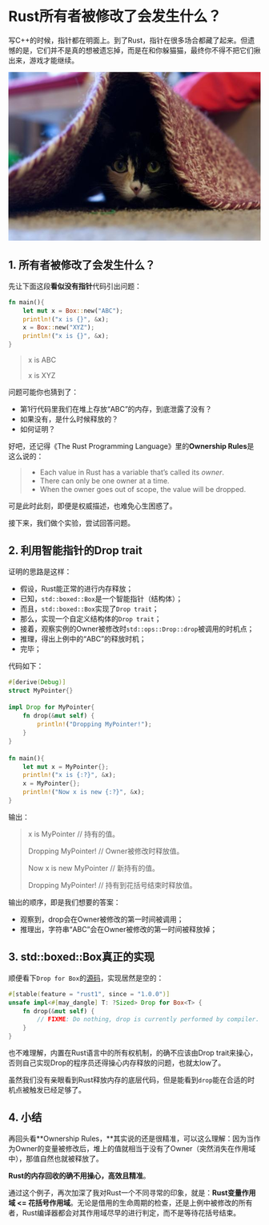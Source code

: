 # Rust所有者被修改了会发生什么？

写C++的时候，指针都在明面上。到了Rust，指针在很多场合都藏了起来。但遗憾的是，它们并不是真的想被遗忘掉，而是在和你躲猫猫，最终你不得不把它们揪出来，游戏才能继续。

![](img/cat-hiding-under-rug.jpg)

## 1. 所有者被修改了会发生什么？

先让下面这段**看似没有指针**代码引出问题：

```rust
fn main(){
    let mut x = Box::new("ABC");
    println!("x is {}", &x);
    x = Box::new("XYZ");
    println!("x is {}", &x);
}
```

> x is ABC
>
> x is XYZ

问题可能你也猜到了：

- 第1行代码里我们在堆上存放“ABC”的内存，到底泄露了没有？
- 如果没有，是什么时候释放的？
- 如何证明？

好吧，还记得《The Rust Programming Language》里的**Ownership Rules**是这么说的：

> - Each value in Rust has a variable that’s called its *owner*.
> - There can only be one owner at a time.
> - When the owner goes out of scope, the value will be dropped.

可是此时此刻，即便是权威描述，也难免心生困惑了。

接下来，我们做个实验，尝试回答问题。

## 2. 利用智能指针的Drop trait

证明的思路是这样：

- 假设，Rust能正常的进行内存释放；
- 已知，`std::boxed::Box`是一个智能指针（结构体）；
- 而且，`std::boxed::Box`实现了`Drop trait`；
- 那么，实现一个自定义结构体的`Drop trait`；
- 接着，观察实例的Owner被修改时`std::ops::Drop::drop`被调用的时机点；
- 推理，得出上例中的“ABC”的释放时机；
- 完毕；

代码如下：

```rust
#[derive(Debug)]
struct MyPointer{}

impl Drop for MyPointer{
    fn drop(&mut self) {
        println!("Dropping MyPointer!");
    }
}

fn main(){
	let mut x = MyPointer{};
    println!("x is {:?}", &x);
    x = MyPointer{};
    println!("Now x is new {:?}", &x);    
}
```

输出：

> x is MyPointer					// 持有的值。
>
> Dropping MyPointer!		// Owner被修改时释放值。
>
> Now x is new MyPointer   // 新持有的值。
>
> Dropping MyPointer!		// 持有到花括号结束时释放值。

输出的顺序，即是我们想要的答案：

- 观察到，drop会在Owner被修改的第一时间被调用；
- 推理出，字符串“ABC”会在Owner被修改的第一时间被释放掉；

## 3. std::boxed::Box真正的实现

顺便看下`Drop for Box`的[源码](https://doc.rust-lang.org/src/alloc/boxed.rs.html#576-580)，实现居然是空的：

```rust
#[stable(feature = "rust1", since = "1.0.0")]
unsafe impl<#[may_dangle] T: ?Sized> Drop for Box<T> {
    fn drop(&mut self) {
        // FIXME: Do nothing, drop is currently performed by compiler.
    }
}
```

也不难理解，内置在Rust语言中的所有权机制，的确不应该由Drop trait来操心，否则自己实现Drop的程序员还得操心内存释放的问题，也就太low了。

虽然我们没有亲眼看到Rust释放内存的底层代码，但是能看到`drop`能在合适的时机点被触发已经足够了。

## 4. 小结

再回头看**Ownership Rules，**其实说的还是很精准，可以这么理解：因为当作为Owner的变量被修改后，堆上的值就相当于没有了Owner（突然消失在作用域中），那值自然也就被释放了。

**Rust的内存回收的确不用操心，高效且精准**。

通过这个例子，再次加深了我对Rust一个不同寻常的印象，就是：**Rust变量作用域 <= 花括号作用域**。无论是借用的生命周期的检查，还是上例中被修改的所有者，Rust编译器都会对其作用域尽早的进行判定，而不是等待花括号结束。